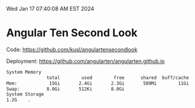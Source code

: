 Wed Jan 17 07:40:08 AM EST 2024

# Angular Ten Second Look

Code: https://github.com/kusl/angulartensecondlook

Deployment: https://github.com/angularten/angularten.github.io

```bash
System Memory
               total        used        free      shared  buff/cache   available
Mem:            15Gi       2.4Gi       2.3Gi       509Mi        11Gi        12Gi
Swap:          8.0Gi       512Ki       8.0Gi
System Storage
1.2G	.

